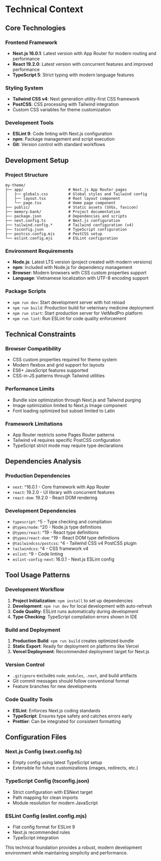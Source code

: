# Technical Context

## Core Technologies

### Frontend Framework
- **Next.js 16.0.1**: Latest version with App Router for modern routing and performance
- **React 19.2.0**: Latest version with concurrent features and improved performance
- **TypeScript 5**: Strict typing with modern language features

### Styling System
- **Tailwind CSS v4**: Next generation utility-first CSS framework
- **PostCSS**: CSS processing with Tailwind integration
- Custom CSS variables for theme customization

### Development Tools
- **ESLint 9**: Code linting with Next.js configuration
- **npm**: Package management and script execution
- **Git**: Version control with standard workflows

## Development Setup

### Project Structure
```
my-theme/
├── app/                    # Next.js App Router pages
│   ├── globals.css         # Global styles and Tailwind config
│   ├── layout.tsx          # Root layout component
│   └── page.tsx            # Home page component
├── public/                 # Static assets (SVGs, favicon)
├── memory-bank/            # Project documentation
├── package.json            # Dependencies and scripts
├── next.config.ts          # Next.js configuration
├── tailwind.config.*       # Tailwind configuration (v4)
├── tsconfig.json           # TypeScript configuration
├── postcss.config.mjs      # PostCSS setup
└── eslint.config.mjs       # ESLint configuration
```

### Environment Requirements
- **Node.js**: Latest LTS version (project created with modern versions)
- **npm**: Included with Node.js for dependency management
- **Browser**: Modern browsers with CSS custom properties support
- **Language**: Vietnamese localization with UTF-8 encoding support

### Package Scripts
- `npm run dev`: Start development server with hot reload
- `npm run build`: Production build for veterinary medicine deployment
- `npm run start`: Start production server for VetMedPro platform
- `npm run lint`: Run ESLint for code quality enforcement

## Technical Constraints

### Browser Compatibility
- CSS custom properties required for theme system
- Modern flexbox and grid support for layouts
- ES6+ JavaScript features supported
- CSS-in-JS patterns through Tailwind utilities

### Performance Limits
- Bundle size optimization through Next.js and Tailwind purging
- Image optimization limited to Next.js Image component
- Font loading optimized but subset limited to Latin

### Framework Limitations
- App Router restricts some Pages Router patterns
- Tailwind v4 requires specific PostCSS configuration
- TypeScript strict mode may require type declarations

## Dependencies Analysis

### Production Dependencies
- `next`: ^16.0.1 - Core framework with App Router
- `react`: 19.2.0 - UI library with concurrent features
- `react-dom`: 19.2.0 - React DOM rendering

### Development Dependencies
- `typescript`: ^5 - Type checking and compilation
- `@types/node`: ^20 - Node.js type definitions
- `@types/react`: ^19 - React type definitions
- `@types/react-dom`: ^19 - React DOM type definitions
- `@tailwindcss/postcss`: ^4 - Tailwind CSS v4 PostCSS plugin
- `tailwindcss`: ^4 - CSS framework v4
- `eslint`: ^9 - Code linting
- `eslint-config-next`: 16.0.1 - Next.js ESLint config

## Tool Usage Patterns

### Development Workflow
1. **Project Initialization**: `npm install` to set up dependencies
2. **Development**: `npm run dev` for local development with auto-refresh
3. **Code Quality**: ESLint runs automatically during development
4. **Type Checking**: TypeScript compilation errors shown in IDE

### Build and Deployment
1. **Production Build**: `npm run build` creates optimized bundle
2. **Static Export**: Ready for deployment on platforms like Vercel
3. **Vercel Deployment**: Recommended deployment target for Next.js

### Version Control
- `.gitignore` excludes `node_modules`, `.next`, and build artifacts
- Git commit messages should follow conventional format
- Feature branches for new developments

### Code Quality Tools
- **ESLint**: Enforces Next.js coding standards
- **TypeScript**: Ensures type safety and catches errors early
- **Prettier**: Can be integrated for consistent formatting

## Configuration Files

### Next.js Config (next.config.ts)
- Empty config using latest TypeScript setup
- Extensible for future customizations (images, redirects, etc.)

### TypeScript Config (tsconfig.json)
- Strict configuration with ESNext target
- Path mapping for clean imports
- Module resolution for modern JavaScript

### ESLint Config (eslint.config.mjs)
- Flat config format for ESLint 9
- Next.js recommended rules
- TypeScript integration

This technical foundation provides a robust, modern development environment while maintaining simplicity and performance.
